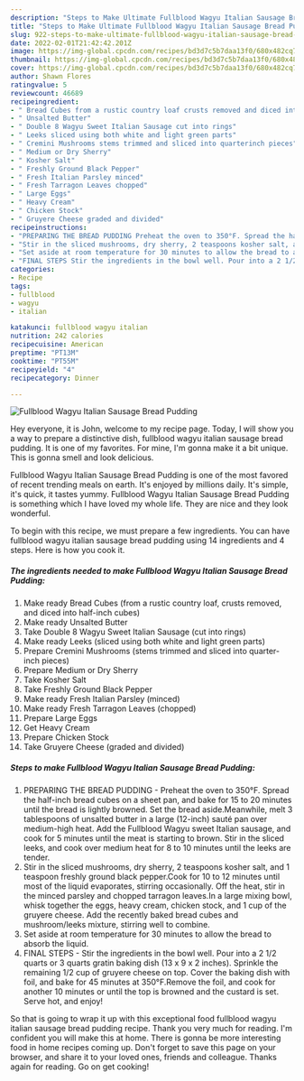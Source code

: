 ```yaml
---
description: "Steps to Make Ultimate Fullblood Wagyu Italian Sausage Bread Pudding"
title: "Steps to Make Ultimate Fullblood Wagyu Italian Sausage Bread Pudding"
slug: 922-steps-to-make-ultimate-fullblood-wagyu-italian-sausage-bread-pudding
date: 2022-02-01T21:42:42.201Z
image: https://img-global.cpcdn.com/recipes/bd3d7c5b7daa13f0/680x482cq70/fullblood-wagyu-italian-sausage-bread-pudding-recipe-main-photo.jpg
thumbnail: https://img-global.cpcdn.com/recipes/bd3d7c5b7daa13f0/680x482cq70/fullblood-wagyu-italian-sausage-bread-pudding-recipe-main-photo.jpg
cover: https://img-global.cpcdn.com/recipes/bd3d7c5b7daa13f0/680x482cq70/fullblood-wagyu-italian-sausage-bread-pudding-recipe-main-photo.jpg
author: Shawn Flores
ratingvalue: 5
reviewcount: 46689
recipeingredient:
- " Bread Cubes from a rustic country loaf crusts removed and diced into halfinch cubes"
- " Unsalted Butter"
- " Double 8 Wagyu Sweet Italian Sausage cut into rings"
- " Leeks sliced using both white and light green parts"
- " Cremini Mushrooms stems trimmed and sliced into quarterinch pieces"
- " Medium or Dry Sherry"
- " Kosher Salt"
- " Freshly Ground Black Pepper"
- " Fresh Italian Parsley minced"
- " Fresh Tarragon Leaves chopped"
- " Large Eggs"
- " Heavy Cream"
- " Chicken Stock"
- " Gruyere Cheese graded and divided"
recipeinstructions:
- "PREPARING THE BREAD PUDDING Preheat the oven to 350°F. Spread the half-inch bread cubes on a sheet pan, and bake for 15 to 20 minutes until the bread is lightly browned. Set the bread aside.Meanwhile, melt 3 tablespoons of unsalted butter in a large (12-inch) sauté pan over medium-high heat. Add the Fullblood Wagyu sweet Italian sausage, and cook for 5 minutes until the meat is starting to brown. Stir in the sliced leeks, and cook over medium heat for 8 to 10 minutes until the leeks are tender."
- "Stir in the sliced mushrooms, dry sherry, 2 teaspoons kosher salt, and 1 teaspoon freshly ground black pepper.Cook for 10 to 12 minutes until most of the liquid evaporates, stirring occasionally. Off the heat, stir in the minced parsley and chopped tarragon leaves.In a large mixing bowl, whisk together the eggs, heavy cream, chicken stock, and 1 cup of the gruyere cheese. Add the recently baked bread cubes and mushroom/leeks mixture, stirring well to combine."
- "Set aside at room temperature for 30 minutes to allow the bread to absorb the liquid."
- "FINAL STEPS Stir the ingredients in the bowl well. Pour into a 2 1/2 quarts or 3 quarts gratin baking dish (13 x 9 x 2 inches). Sprinkle the remaining 1/2 cup of gruyere cheese on top. Cover the baking dish with foil, and bake for 45 minutes at 350°F.Remove the foil, and cook for another 10 minutes or until the top is browned and the custard is set. Serve hot, and enjoy!"
categories:
- Recipe
tags:
- fullblood
- wagyu
- italian

katakunci: fullblood wagyu italian 
nutrition: 242 calories
recipecuisine: American
preptime: "PT13M"
cooktime: "PT55M"
recipeyield: "4"
recipecategory: Dinner

---
```



![Fullblood Wagyu Italian Sausage Bread Pudding](https://img-global.cpcdn.com/recipes/bd3d7c5b7daa13f0/680x482cq70/fullblood-wagyu-italian-sausage-bread-pudding-recipe-main-photo.jpg)

Hey everyone, it is John, welcome to my recipe page. Today, I will show you a way to prepare a distinctive dish, fullblood wagyu italian sausage bread pudding. It is one of my favorites. For mine, I'm gonna make it a bit unique. This is gonna smell and look delicious.



Fullblood Wagyu Italian Sausage Bread Pudding is one of the most favored of recent trending meals on earth. It's enjoyed by millions daily. It's simple, it's quick, it tastes yummy. Fullblood Wagyu Italian Sausage Bread Pudding is something which I have loved my whole life. They are nice and they look wonderful.


To begin with this recipe, we must prepare a few ingredients. You can have fullblood wagyu italian sausage bread pudding using 14 ingredients and 4 steps. Here is how you cook it.

<!--inarticleads1-->

##### The ingredients needed to make Fullblood Wagyu Italian Sausage Bread Pudding:

1. Make ready  Bread Cubes (from a rustic country loaf, crusts removed, and diced into half-inch cubes)
1. Make ready  Unsalted Butter
1. Take  Double 8 Wagyu Sweet Italian Sausage (cut into rings)
1. Make ready  Leeks (sliced using both white and light green parts)
1. Prepare  Cremini Mushrooms (stems trimmed and sliced into quarter-inch pieces)
1. Prepare  Medium or Dry Sherry
1. Take  Kosher Salt
1. Take  Freshly Ground Black Pepper
1. Make ready  Fresh Italian Parsley (minced)
1. Make ready  Fresh Tarragon Leaves (chopped)
1. Prepare  Large Eggs
1. Get  Heavy Cream
1. Prepare  Chicken Stock
1. Take  Gruyere Cheese (graded and divided)




<!--inarticleads2-->

##### Steps to make Fullblood Wagyu Italian Sausage Bread Pudding:

1. PREPARING THE BREAD PUDDING - Preheat the oven to 350°F. Spread the half-inch bread cubes on a sheet pan, and bake for 15 to 20 minutes until the bread is lightly browned. Set the bread aside.Meanwhile, melt 3 tablespoons of unsalted butter in a large (12-inch) sauté pan over medium-high heat. Add the Fullblood Wagyu sweet Italian sausage, and cook for 5 minutes until the meat is starting to brown. Stir in the sliced leeks, and cook over medium heat for 8 to 10 minutes until the leeks are tender.
1. Stir in the sliced mushrooms, dry sherry, 2 teaspoons kosher salt, and 1 teaspoon freshly ground black pepper.Cook for 10 to 12 minutes until most of the liquid evaporates, stirring occasionally. Off the heat, stir in the minced parsley and chopped tarragon leaves.In a large mixing bowl, whisk together the eggs, heavy cream, chicken stock, and 1 cup of the gruyere cheese. Add the recently baked bread cubes and mushroom/leeks mixture, stirring well to combine.
1. Set aside at room temperature for 30 minutes to allow the bread to absorb the liquid.
1. FINAL STEPS - Stir the ingredients in the bowl well. Pour into a 2 1/2 quarts or 3 quarts gratin baking dish (13 x 9 x 2 inches). Sprinkle the remaining 1/2 cup of gruyere cheese on top. Cover the baking dish with foil, and bake for 45 minutes at 350°F.Remove the foil, and cook for another 10 minutes or until the top is browned and the custard is set. Serve hot, and enjoy!




So that is going to wrap it up with this exceptional food fullblood wagyu italian sausage bread pudding recipe. Thank you very much for reading. I'm confident you will make this at home. There is gonna be more interesting food in home recipes coming up. Don't forget to save this page on your browser, and share it to your loved ones, friends and colleague. Thanks again for reading. Go on get cooking!
